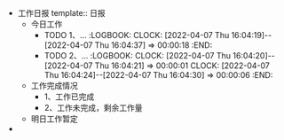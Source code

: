 - 工作日报
  template:: 日报
	- 今日工作
		- TODO 1、...
		  :LOGBOOK:
		  CLOCK: [2022-04-07 Thu 16:04:19]--[2022-04-07 Thu 16:04:37] =>  00:00:18
		  :END:
		- TODO 2、...
		  :LOGBOOK:
		  CLOCK: [2022-04-07 Thu 16:04:20]--[2022-04-07 Thu 16:04:21] =>  00:00:01
		  CLOCK: [2022-04-07 Thu 16:04:24]--[2022-04-07 Thu 16:04:30] =>  00:00:06
		  :END:
	- 工作完成情况
		- 1、工作已完成
		- 2、工作未完成，剩余工作量
	- 明日工作暂定
-